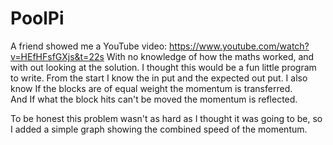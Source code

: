 # PoolPi
A friend showed me a YouTube video: https://www.youtube.com/watch?v=HEfHFsfGXjs&t=22s
With no knowledge of  how the maths worked, and with out looking at the solution.  I thought this would be a fun little program to write.
From the start I know the in put and the expected out put.
I also know If the blocks are of equal weight the momentum is transferred.  
And If what the block hits can't be moved the momentum is reflected. 

To be honest this problem wasn't as hard as I thought it was going to be, so I added a simple graph showing the combined speed of the momentum.
